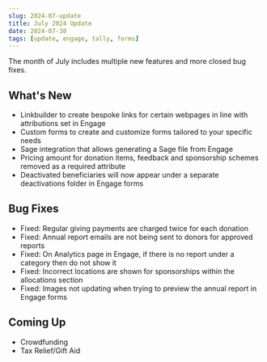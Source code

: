 ```yaml
---
slug: 2024-07-update
title: July 2024 Update
date: 2024-07-30
tags: [update, engage, tally, forms]
---
```


The month of July includes multiple new features and more closed bug fixes. 

<!--truncate-->

## What's New

- Linkbuilder to create bespoke links for certain webpages in line with attributions set in Engage
- Custom forms to create and customize forms tailored to your specific needs
- Sage integration that allows generating a Sage file from Engage 
- Pricing amount for donation items, feedback and sponsorship schemes removed as a required attribute
- Deactivated beneficiaries will now appear under a separate deactivations folder in Engage forms 
 
## Bug Fixes

- Fixed: Regular giving payments are charged twice for each donation
- Fixed: Annual report emails are not being sent to donors for approved reports 
- Fixed: On Analytics page in Engage, if there is no report under a category then do not show it
- Fixed: Incorrect locations are shown for sponsorships within the allocations section
- Fixed: Images not updating when trying to preview the annual report in Engage forms

## Coming Up

- Crowdfunding
- Tax Relief/Gift Aid